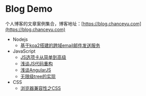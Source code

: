 # Blog Demo
个人博客的文章案例集合，博客地址：[https://blog.chanceyu.com](https://blog.chanceyu.com)

* Nodejs
    * [基于koa2搭建的跨域email邮件发送服务](nodejs/koa2-email-cors)
* JavaScript
    * [JS选项卡从简单到高级](javascript/tab)
    * [浅谈JS代码重构](javascript/code-refactoring)
    * [浅谈AngularJS](javascript/angularjs)
    * [无限级tree的实现](javascript/infinite-tree)
* CSS
    * [浏览器兼容性之CSS](css/compatibility)